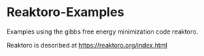 # Reaktoro-Examples
Examples using the gibbs free energy minimization code reaktoro.

Reaktoro is described at https://reaktoro.org/index.html
